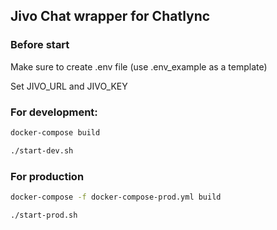 ## Jivo Chat wrapper for Chatlync

### Before start
Make sure to create .env file (use .env_example as a template)

Set JIVO_URL and JIVO_KEY

### For development:
```bash
docker-compose build
```
```bash
./start-dev.sh
```

### For production
```bash
docker-compose -f docker-compose-prod.yml build
```
```bash
./start-prod.sh
```